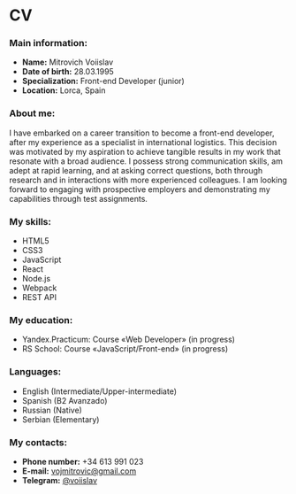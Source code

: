 # CV 

### Main information:
* **Name:** Mitrovich Voiislav
* **Date of birth:** 28.03.1995
* **Specialization:** Front-end Developer (junior)
* **Location:** Lorca, Spain

### About me:
I have embarked on a career transition to become a front-end developer, after my experience as a specialist in international logistics. This decision was motivated by my aspiration to achieve tangible results in my work that resonate with a broad audience. I possess strong communication skills, am adept at rapid learning, and at asking correct questions, both through research and in interactions with more experienced colleagues. 
I am looking forward to engaging with prospective employers and demonstrating my capabilities through test assignments.

### My skills:
* HTML5
* CSS3
* JavaScript
* React
* Node.js
* Webpack
* REST API

### My education:
* Yandex.Practicum: Course «Web Developer» (in progress)
* RS School: Course «JavaScript/Front-end» (in progress)

### Languages:
* English (Intermediate/Upper-intermediate)
* Spanish (B2 Avanzado)
* Russian (Native)
* Serbian (Elementary)

### My contacts:
* **Phone number:** +34 613 991 023
* **E-mail:** vojmitrovic@gmail.com
* **Telegram:** [@voiislav](https://t.me/voiislav)